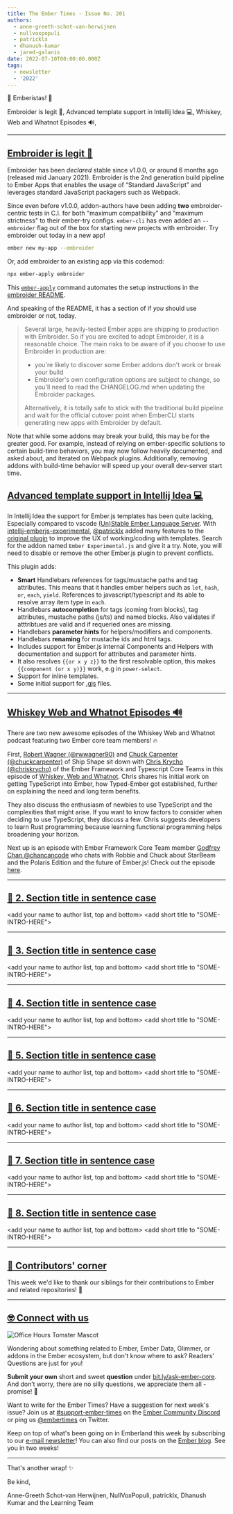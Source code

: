 ```yaml
---
title: The Ember Times - Issue No. 201
authors:
  - anne-greeth-schot-van-herwijnen
  - nullvoxpopuli
  - patricklx
  - dhanush-kumar
  - jared-galanis
date: 2022-07-10T00:00:00.000Z
tags:
  - newsletter
  - '2022'
---
```


👋 Emberistas! 🐹

Embroider is legit 🧵,
Advanced template support in Intellij Idea 💻,
Whiskey, Web and Whatnot Episodes 🔊,

---

## [Embroider is legit 🧵](https://github.com/embroider-build/embroider)

Embroider has been _declared_ stable since v1.0.0, or around 6 months ago (released mid January 2021). Embroider is the 2nd generation build pipeline to Ember Apps that enables the usage of “Standard JavaScript” and leverages standard JavaScript packagers such as Webpack.

Since even before v1.0.0, addon-authors have been adding **two** embroider-centric tests in C.I. for both "maximum compatibility" and "maximum strictness" to their ember-try configs.
`ember-cli` has even added an `--embroider` flag out of the box for starting new projects with embroider.
Try embroider out today in a new app!

```bash
ember new my-app --embroider
```

Or, add embroider to an existing app via this codemod:

```bash
npx ember-apply embroider
```

This [`ember-apply`](https://github.com/NullVoxPopuli/ember-apply/) command automates the setup instructions in the [embroider README](https://github.com/embroider-build/embroider#how-to-try-it).

And speaking of the README, it has a section of if _you_ should use embroider or not, today.

> Several large, heavily-tested Ember apps are shipping to production with Embroider. So if you are excited to adopt Embroider, it is a reasonable choice. The main risks to be aware of if you choose to use Embroider in production are:
>
> - you're likely to discover some Ember addons don't work or break your build
> - Embroider's own configuration options are subject to change, so you'll need to read the CHANGELOG.md when updating the Embroider packages.
>
> Alternatively, it is totally safe to stick with the traditional build pipeline and wait for the official cutover point when EmberCLI starts generating new apps with Embroider by default.

Note that while some addons may break your build, this may be for the greater good. For example, instead of relying on ember-specific solutions to certain build-time behaviors, you may now follow heavily documented, and asked about, and iterated on Webpack plugins. Additionally, removing addons with build-time behavior will speed up your overall dev-server start time.

## [Advanced template support in Intellij Idea 💻](https://github.com/patricklx/intellij-emberjs-experimental)

In Intellij Idea the support for Ember.js templates has been quite lacking, Especially compared to vscode [(Un)Stable Ember Language Server](https://marketplace.visualstudio.com/items?itemName=lifeart.vscode-ember-unstable). With [intellij-emberjs-experimental](https://github.com/patricklx/intellij-emberjs-experimental), [@patricklx](https://github.com/patricklx) added many features to the [original plugin](https://github.com/Turbo87/intellij-emberjs) to improve the UX of working/coding with templates. Search for the addon named `Ember Experimental.js` and give it a try. Note, you will need to disable or remove the other Ember.js plugin to prevent conflicts.

This plugin adds:

- **Smart** Handlebars references for tags/mustache paths and tag attributes. This means that it handles ember helpers such as `let`, `hash`, `or`, `each`, `yield`. References to javascript/typescript and its able to resolve array item type in `each`.
- Handlebars **autocompletion** for tags (coming from blocks), tag attributes, mustache paths (js/ts) and named blocks. Also validates if atttribtues are valid and if requeried ones are missing.
- Handlebars **parameter hints** for helpers/modifiers and components.
- Handlebars **renaming** for mustache ids and html tags.
- Includes support for Ember.js internal Components and Helpers with documentation and support for attributes and parameter hints.
- It also resolves `{{or x y z}}` to the first resolvable option, this makes `{{component (or x y)}}` work, e.g in `power-select`.
- Support for inline templates.
- Some initial support for [.gjs]((https://github.com/ember-template-imports/ember-template-imports)) files.

---

## [Whiskey Web and Whatnot Episodes 🔊](https://www.whiskeywebandwhatnot.fm/)

There are two new awesome episodes of the Whiskey Web and Whatnot podcast featuring two Ember core team members! 🔥

First, [Robert Wagner (@rwwagner90)](https://github.com/rwwagner90) and [Chuck Carpenter (@chuckcarpenter)](https://github.com/chuckcarpenter) of Ship Shape sit down with [Chris Krycho (@chriskrycho)](https://github.com/chriskrycho) of the Ember Framework and Typescript Core Teams in this episode of [Whiskey, Web and Whatnot](https://www.whiskeywebandwhatnot.fm/bringing-types-to-ember-with-chris-krycho/). Chris shares his initial work on getting TypeScript into Ember, how Typed-Ember got established, further on explaining the need and long term benefits.

They also discuss the enthusiasm of newbies to use TypeScript and the complexities that might arise. If you want to know factors to consider when deciding to use TypeScript, they discuss a few. Chris suggests developers to learn Rust programming because learning functional programming helps broadening your horizon.

Next up is an episode with Ember Framework Core Team member [Godfrey Chan @chancancode](https://github.com/chancancode) who chats with Robbie and Chuck about StarBeam and the Polaris Edition and the future of Ember.js! Check out the episode [here](https://www.whiskeywebandwhatnot.fm/polaris-starbeam-and-the-future-of-ember-with-godfrey-chan/).

---

## [🐹 2. Section title in sentence case](section-url)

<change section title emoji>
<consider adding some bold to your paragraph>
<add the contributor in the post in format "FirstName LastName (@githubUserName)" linked to their GitHub account>
<please include link to external article/repo/etc in paragraph / body text, not just header title above>

<add your name to author list, top and bottom>
<add short title to "SOME-INTRO-HERE">

---

## [🐹 3. Section title in sentence case](section-url)

<change section title emoji>
<consider adding some bold to your paragraph>
<add the contributor in the post in format "FirstName LastName (@githubUserName)" linked to their GitHub account>
<please include link to external article/repo/etc in paragraph / body text, not just header title above>

<add your name to author list, top and bottom>
<add short title to "SOME-INTRO-HERE">

---

## [🐹 4. Section title in sentence case](section-url)

<change section title emoji>
<consider adding some bold to your paragraph>
<add the contributor in the post in format "FirstName LastName (@githubUserName)" linked to their GitHub account>
<please include link to external article/repo/etc in paragraph / body text, not just header title above>

<add your name to author list, top and bottom>
<add short title to "SOME-INTRO-HERE">

---

## [🐹 5. Section title in sentence case](section-url)

<change section title emoji>
<consider adding some bold to your paragraph>
<add the contributor in the post in format "FirstName LastName (@githubUserName)" linked to their GitHub account>
<please include link to external article/repo/etc in paragraph / body text, not just header title above>

<add your name to author list, top and bottom>
<add short title to "SOME-INTRO-HERE">

---

## [🐹 6. Section title in sentence case](section-url)

<change section title emoji>
<consider adding some bold to your paragraph>
<add the contributor in the post in format "FirstName LastName (@githubUserName)" linked to their GitHub account>
<please include link to external article/repo/etc in paragraph / body text, not just header title above>

<add your name to author list, top and bottom>
<add short title to "SOME-INTRO-HERE">

---

## [🐹 7. Section title in sentence case](section-url)

<change section title emoji>
<consider adding some bold to your paragraph>
<add the contributor in the post in format "FirstName LastName (@githubUserName)" linked to their GitHub account>
<please include link to external article/repo/etc in paragraph / body text, not just header title above>

<add your name to author list, top and bottom>
<add short title to "SOME-INTRO-HERE">

---

## [🐹 8. Section title in sentence case](section-url)

<change section title emoji>
<consider adding some bold to your paragraph>
<add the contributor in the post in format "FirstName LastName (@githubUserName)" linked to their GitHub account>
<please include link to external article/repo/etc in paragraph / body text, not just header title above>

<add your name to author list, top and bottom>
<add short title to "SOME-INTRO-HERE">

---

## [👏 Contributors' corner](https://guides.emberjs.com/release/contributing/repositories/)

<p>This week we'd like to thank our siblings for their contributions to Ember and related repositories! 💖</p>

---

## [🤓 Connect with us](https://docs.google.com/forms/d/e/1FAIpQLScqu7Lw_9cIkRtAiXKitgkAo4xX_pV1pdCfMJgIr6Py1V-9Og/viewform)

<div class="blog-row">
  <img class="float-right small transparent padded" alt="Office Hours Tomster Mascot" title="Readers' Questions" src="/images/tomsters/officehours.png" />

  <p>Wondering about something related to Ember, Ember Data, Glimmer, or addons in the Ember ecosystem, but don't know where to ask? Readers’ Questions are just for you!</p>

  <p><strong>Submit your own</strong> short and sweet <strong>question</strong> under <a href="https://bit.ly/ask-ember-core" target="rq">bit.ly/ask-ember-core</a>. And don’t worry, there are no silly questions, we appreciate them all - promise! 🤞</p>

  <p>Want to write for the Ember Times? Have a suggestion for next week's issue? Join us at <a href="https://discordapp.com/channels/480462759797063690/485450546887786506">#support-ember-times</a> on the <a href="https://discord.gg/emberjs">Ember Community Discord</a> or ping us <a href="https://twitter.com/embertimes">@embertimes</a> on Twitter.</p>

  <p>Keep on top of what's been going on in Emberland this week by subscribing to our <a href="https://embertimes.substack.com/">e-mail newsletter</a>! You can also find our posts on the <a href="https://blog.emberjs.com/tag/newsletter">Ember blog</a>. See you in two weeks!</p>
</div>

---

That's another wrap! ✨

Be kind,

Anne-Greeth Schot-van Herwijnen, NullVoxPopuli, patricklx, Dhanush Kumar and the Learning Team
